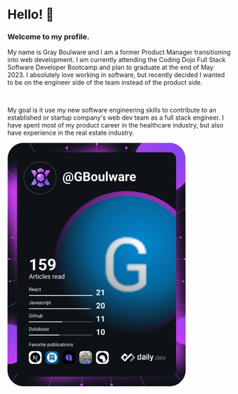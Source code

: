 <h1>Hello! 🤠</h1>

<h3>Welcome to my profile.</h3>
<p>My name is Gray Boulware and I am a former Product Manager transitioning into web development. I am currently attending the Coding Dojo Full Stack Software Developer Bootcamp and plan to graduate at the end of May 2023. I absolutely love working in software, but recently decided I wanted to be on the engineer side of the team instead of the product side.</p>
<br>
<p>My goal is it use my new software engineering skills to contribute to an established or startup company's web dev team as a full stack engineer. I have spent most of my product career in the healthcare industry, but also have experience in the real estate industry.</p>

<a href="https://app.daily.dev/GBoulware"><img src="https://github.com/MGBoulware88/MGBoulware88/blob/main/devcard.svg" width="400" alt="Gray Boulware's Dev Card"/></a>

<!--
**MGBoulware88/MGBoulware88** is a ✨ _special_ ✨ repository because its `README.md` (this file) appears on your GitHub profile.

Here are some ideas to get you started:

- 🔭 I’m currently working on ...
- 🌱 I’m currently learning ...
- 👯 I’m looking to collaborate on ...
- 🤔 I’m looking for help with ...
- 💬 Ask me about ...
- 📫 How to reach me: ...
- 😄 Pronouns: ...
- ⚡ Fun fact: ...
-->
